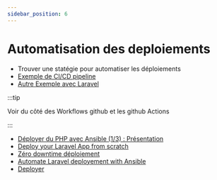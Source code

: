```yaml
---
sidebar_position: 6
---
```


# Automatisation des deploiements

- Trouver une statégie pour automatiser les déploiements
- [Exemple de CI/CD pipeline](https://medium.com/@michaelekpang/creating-a-ci-cd-pipeline-using-github-actions-b65bb248edfe)
- [Autre Exemple avec Laravel](https://dev.to/kenean50/automate-your-laravel-app-deployment-with-github-actions-2g7j)

:::tip

Voir du côté des Workflows github et les github Actions

:::

- [Déployer du PHP avec Ansible (1/3) : Présentation](https://www.youtube.com/watch?v=GeHaIKCcGOE)
- [Deploy your Laravel App from scratch](https://lorisleiva.com/deploy-your-laravel-app-from-scratch)
- [Zéro downtime déploiement](https://warrickbayman.medium.com/zero-downtime-laravel-deployments-with-envoy-version-2-227c8259e31c)
- [Automate Laravel deployement with Ansible](https://roelofjanelsinga.com/articles/automating-laravel-deployment-using-ansible)
- [Deployer](https://deployer.org/docs/7.x/recipe/laravel)
